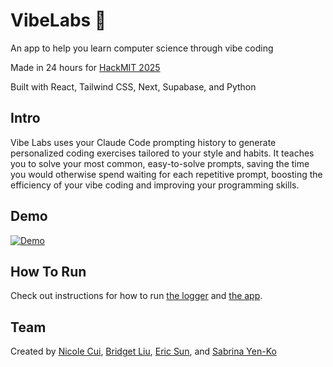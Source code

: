 # VibeLabs 💫

An app to help you learn computer science through vibe coding

Made in 24 hours for [HackMIT 2025](https://hackmit.org/)

Built with React, Tailwind CSS, Next, Supabase, and Python

## Intro
Vibe Labs uses your Claude Code prompting history to generate personalized coding exercises tailored to your style and habits. It teaches you to solve your most common, easy-to-solve prompts, saving the time you would otherwise spend waiting for each repetitive prompt, boosting the efficiency of your vibe coding and improving your programming skills.

## Demo
[![Demo](https://img.youtube.com/vi/UnClx6522s0/0.jpg)](https://youtu.be/UnClx6522s0)

## How To Run
Check out instructions for how to run [the logger](logger/README.md) and [the app](backend/README.md).

## Team
Created by [Nicole Cui](https://github.com/nc0le), [Bridget Liu](https://github.com/yuen-liu), [Eric Sun](https://github.com/ericysun), and [Sabrina Yen-Ko](https://github.com/syenko)
